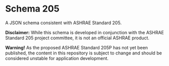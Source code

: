 Schema 205
===========

A JSON schema consistent with ASHRAE Standard 205.

**Disclaimer:** While this schema is developed in conjunction with the ASHRAE Standard 205 project committee, it is not an official ASHRAE product.

**Warning!**  As the proposed ASHRAE Standard 205P has not yet been published, the content in this repository is subject to change and should be considered unstable for application development.